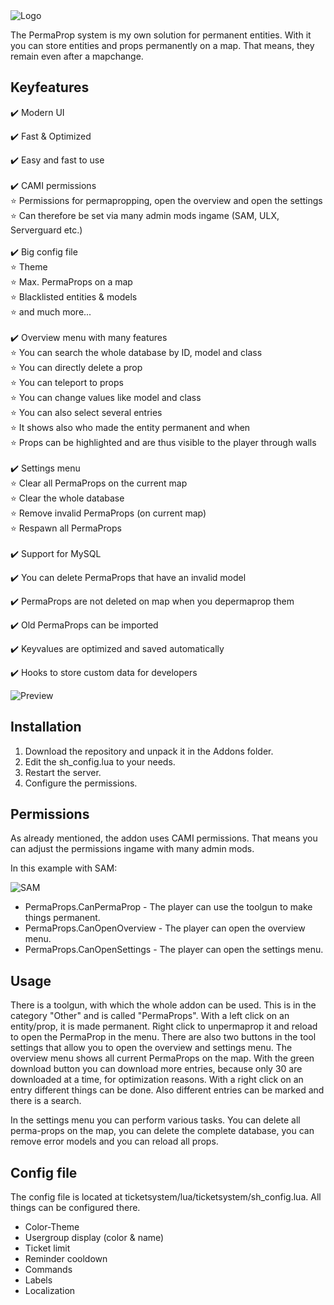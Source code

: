 
<img  src="https://i.imgur.com/ldAFUWo.png"  alt="Logo">

The PermaProp system is my own solution for permanent entities. With it you can store entities and props permanently on a map. That means, they remain even after a mapchange.
  

## Keyfeatures

✔️ Modern UI<br  />

✔️ Fast & Optimized<br  />

✔️ Easy and fast to use<br/>
<br/>
✔️ CAMI permissions<br/>
⭐ Permissions for permapropping, open the overview and open the settings<br/>
⭐ Can therefore be set via many admin mods ingame (SAM, ULX, Serverguard etc.) <br  />
<br/>
✔️ Big config file<br/>
⭐ Theme<br/>
⭐ Max. PermaProps on a map<br/>
⭐ Blacklisted entities & models<br/>
⭐ and much more...<br  />
<br/>
✔️ Overview menu with many features<br/>
⭐ You can search the whole database by ID, model and class<br/>
⭐ You can directly delete a prop<br/>
⭐ You can teleport to props<br/>
⭐ You can change values like model and class<br/>
⭐ You can also select several entries<br/>
⭐ It shows also who made the entity permanent and when<br  />
⭐ Props can be highlighted and are thus visible to the player through walls<br/>
<br/>
✔️ Settings menu<br/>
⭐ Clear all PermaProps on the current map<br/>
⭐ Clear the whole database<br/>
⭐ Remove invalid PermaProps (on current map)<br/>
⭐ Respawn all PermaProps<br  />
<br/>
✔️ Support for MySQL<br  />

✔️ You can delete PermaProps that have an invalid model<br/>

✔️ PermaProps are not deleted on map when you depermaprop them<br  />

✔️ Old PermaProps can be imported<br  />

✔️ Keyvalues are optimized and saved automatically<br  />

✔️ Hooks to store custom data for developers<br  />

<img  src="https://i.imgur.com/Aq6jxeN.jpeg"  alt="Preview">

  
  

## Installation

<ol>

<li>Download the repository and unpack it in the Addons folder.</li>

<li>Edit the sh_config.lua to your needs.</li>

<li>Restart the server.</li>

<li>Configure the permissions.</li>

</ol>

  

## Permissions

As already mentioned, the addon uses CAMI permissions. That means you can adjust the permissions ingame with many admin mods.

In this example with SAM:

  

<img  src="https://i.imgur.com/CrVl7xx.png"  alt="SAM">

  

<ul>

<li>PermaProps.CanPermaProp - The player can use the toolgun to make things permanent.</li>

<li>PermaProps.CanOpenOverview - The player can open the overview menu.</li>

<li>PermaProps.CanOpenSettings - The player can open the settings menu.</li>

</ul>

  

## Usage

There is a toolgun, with which the whole addon can be used. This is in the category "Other" and is called "PermaProps". With a left click on an entity/prop, it is made permanent. Right click to unpermaprop it and reload to open the PermaProp in the menu.
There are also two buttons in the tool settings that allow you to open the overview and settings menu.
The overview menu shows all current PermaProps on the map. With the green download button you can download more entries, because only 30 are downloaded at a time, for optimization reasons.
With a right click on an entry different things can be done. Also different entries can be marked and there is a search.

In the settings menu you can perform various tasks.
You can delete all perma-props on the map, you can delete the complete database, you can remove error models and you can reload all props.
  

## Config file

The config file is located at ticketsystem/lua/ticketsystem/sh_config.lua. All things can be configured there.

<ul>

<li>Color-Theme</li>

<li>Usergroup display (color & name)</li>

<li>Ticket limit</li>

<li>Reminder cooldown</li>

<li>Commands</li>

<li>Labels</li>

<li>Localization</li>

</ul>